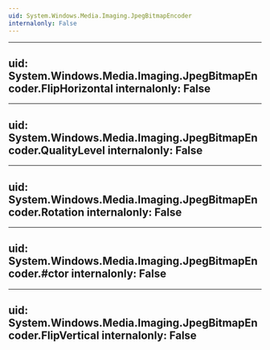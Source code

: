 ```yaml
---
uid: System.Windows.Media.Imaging.JpegBitmapEncoder
internalonly: False
---
```


---
uid: System.Windows.Media.Imaging.JpegBitmapEncoder.FlipHorizontal
internalonly: False
---

---
uid: System.Windows.Media.Imaging.JpegBitmapEncoder.QualityLevel
internalonly: False
---

---
uid: System.Windows.Media.Imaging.JpegBitmapEncoder.Rotation
internalonly: False
---

---
uid: System.Windows.Media.Imaging.JpegBitmapEncoder.#ctor
internalonly: False
---

---
uid: System.Windows.Media.Imaging.JpegBitmapEncoder.FlipVertical
internalonly: False
---
